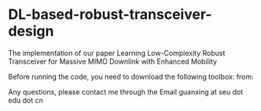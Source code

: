 # DL-based-robust-transceiver-design
The implementation of our paper Learning Low-Complexity Robust Transceiver for Massive MIMO Downlink with Enhanced Mobility

Before running the code, you need to download the following toolbox:
from: 

Any questions, please contact me through the Email guanxing at seu dot edu dot cn
